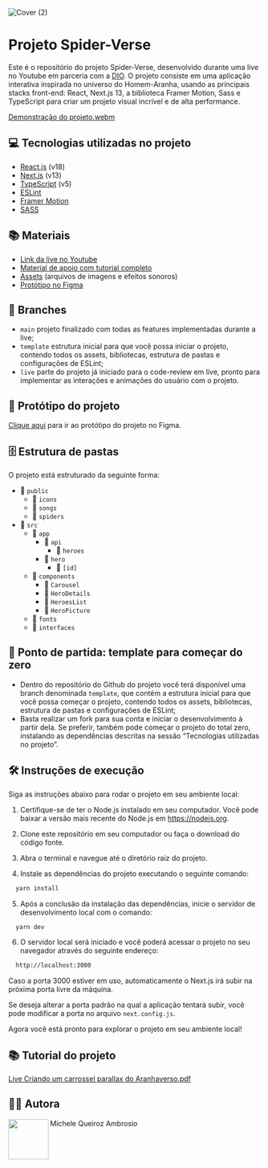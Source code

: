 ![Cover (2)](https://github.com/micheleambrosio/dio-spiderverse/assets/55519539/2247f062-26e9-4881-a9c8-0fcb17206daa)

# Projeto Spider-Verse

Este é o repositório do projeto Spider-Verse, desenvolvido durante uma live no Youtube em parceria com a [DIO](https://dio.me). O projeto consiste em uma aplicação interativa inspirada no universo do Homem-Aranha, usando as principais stacks front-end: React, Next.js 13, a biblioteca Framer Motion, Sass e TypeScript para criar um projeto visual incrível e de alta performance.

[Demonstração do projeto.webm](https://github.com/micheleambrosio/dio-spiderverse/assets/55519539/6ea3a467-ca98-4b3d-aa16-855db8a5fdb0)

## 💻 Tecnologias utilizadas no projeto

- [React.js](https://reactjs.org) (v18)
- [Next.js](https://nextjs.org) (v13)
- [TypeScript](https://www.typescriptlang.org) (v5)
- [ESLint](https://eslint.org)
- [Framer Motion](https://www.framer.com/api/motion)
- [SASS](https://sass-lang.com)

## 📚 Materiais

- [Link da live no Youtube](https://www.youtube.com/watch?v=d5HVw12uOpk)
- [Material de apoio com tutorial completo](https://micheleambrosio.notion.site/Live-Criando-um-carrossel-parallax-do-Aranhaverso-com-React-Next-js-13-e-Framer-Motion-67a818e32c2049d39d28ce4a185555c4?pvs=4)
- [Assets](https://drive.google.com/drive/folders/150O6eEhs8oGaHMMss7_CYG2jnI7yMugO?usp=sharing) (arquivos de imagens e efeitos sonoros)
- [Protótipo no Figma](https://www.figma.com/file/rgHS7o5MyTAxk9vCRH5YhL/Landpage-%2B-Mobile---SpiderVerse?type=design&node-id=0%3A1&mode=design&t=5SFRyEJyIbhD90Sl-1)

## 🌿 Branches

- `main` projeto finalizado com todas as features implementadas durante a live;
- `template` estrutura inicial para que você possa iniciar o projeto, contendo todos os assets, bibliotecas, estrutura de pastas e configurações de ESLint;
- `live` parte do projeto já iniciado para o code-review em live, pronto para implementar as interações e animações do usuário com o projeto.

## 🎨 Protótipo do projeto

[Clique aqui](https://www.figma.com/file/rgHS7o5MyTAxk9vCRH5YhL/Landpage-%2B-Mobile---SpiderVerse?type=design&node-id=0%3A1&mode=design&t=5SFRyEJyIbhD90Sl-1) para ir ao protótipo do projeto no Figma.

## 🗄️ Estrutura de pastas

O projeto está estruturado da seguinte forma:

- 📁 `public`
  - 📁 `icons`
  - 📁 `songs`
  - 📁 `spiders`
- 📁 `src`
  - 📁 `app`
    - 📁 `api`
      - 📁 `heroes`
    - 📁 `hero`
      - 📁 `[id]`
  - 📁 `components`
    - 📁 `Carousel`
    - 📁 `HeroDetails`
    - 📁 `HeroesList`
    - 📁 `HeroPicture`
  - 📁 `fonts`
  - 📁 `interfaces`

## 📄 Ponto de partida: template para começar do zero

- Dentro do repositório do Github do projeto você terá disponível uma branch denominada `template`, que contém a estrutura inicial para que você possa começar o projeto, contendo todos os assets, bibliotecas, estrutura de pastas e configurações de ESLint;
- Basta realizar um fork para sua conta e iniciar o desenvolvimento à partir dela. Se preferir, também pode começar o projeto do total zero, instalando as dependências descritas na sessão “Tecnologias utilizadas no projeto”.

## 🛠️ Instruções de execução

Siga as instruções abaixo para rodar o projeto em seu ambiente local:

1. Certifique-se de ter o Node.js instalado em seu computador. Você pode baixar a versão mais recente do Node.js em https://nodejs.org.

2. Clone este repositório em seu computador ou faça o download do código fonte.

3. Abra o terminal e navegue até o diretório raiz do projeto.

4. Instale as dependências do projeto executando o seguinte comando:

```bash
  yarn install
```

5. Após a conclusão da instalação das dependências, inicie o servidor de desenvolvimento local com o comando:

```bash
  yarn dev
```

6. O servidor local será iniciado e você poderá acessar o projeto no seu navegador através do seguinte endereço:

```bash
  http://localhost:3000
```

Caso a porta 3000 estiver em uso, automaticamente o Next.js irá subir na próxima porta livre da máquina.

Se deseja alterar a porta padrão na qual a aplicação tentará subir, você pode modificar a porta no arquivo `next.config.js`.

Agora você está pronto para explorar o projeto em seu ambiente local!

## 📚 Tutorial do projeto
[Live Criando um carrossel parallax do Aranhaverso.pdf](https://github.com/digitalinnovationone/spiderverse/files/12098974/Live.Criando.um.carrossel.parallax.do.Aranhaverso.67a818e32c2049d39d28ce4a185555c4.pdf)

## 👩‍💻 Autora

<p>
    <img align=left margin=10 width=80 src="https://avatars.githubusercontent.com/u/55519539?v=4"/>
    <p>Michele Queiroz Ambrosio</p>
</p>
<br/><br/>
<p>
